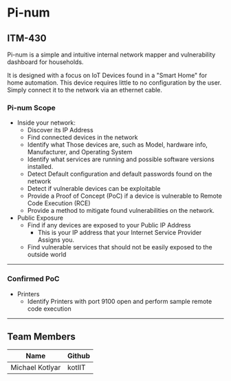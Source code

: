 # Pi-num

## ITM-430

Pi-num is a simple and intuitive internal network mapper and vulnerability dashboard for households.

It is designed with a focus on IoT Devices found in a "Smart Home" for home automation. This device requires little to no configuration by the user. Simply connect it to the network via an ethernet cable.

### Pi-num Scope

* Inside your network:
  * Discover its IP Address
  * Find connected devices in the network
  * Identify what Those devices are, such as Model, hardware info, Manufacturer, and Operating System
  * Identify what services are running and possible software versions installed.
  * Detect Default configuration and default passwords found on the network
  * Detect if vulnerable devices can be exploitable
  * Provide a Proof of Concept (PoC) if a device is vulnerable to Remote Code Execution (RCE)
  * Provide a method to mitigate found vulnerabilities on the network.
* Public Exposure
  * Find if any devices are exposed to your Public IP Address
    * This is your IP address that your Internet Service Provider Assigns you.
  * Find vulnerable services that should not be easily exposed to the outside world
  
----

### Confirmed PoC

* Printers
  * Identify Printers with port 9100 open and perform sample remote code execution

----

## Team Members

|Name|Github|
|-----|-----|
|Michael Kotlyar|kotIIT|

